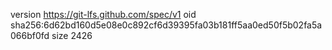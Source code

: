version https://git-lfs.github.com/spec/v1
oid sha256:6d62bd160d5e08e0c892cf6d39395fa03b181ff5aa0ed50f5b02fa5a066bf0fd
size 2426
